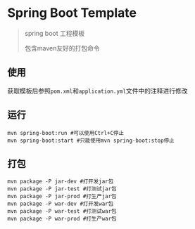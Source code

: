 # Spring Boot Template

> spring boot 工程模板
> 
> 包含maven友好的打包命令

## 使用
 
获取模板后参照`pom.xml`和`application.yml`文件中的注释进行修改

## 运行

```shell
mvn spring-boot:run #可以使用Ctrl+C停止
mvn spring-boot:start #只能使用mvn spring-boot:stop停止
```

## 打包

```shell
mvn package -P jar-dev #打开发jar包
mvn package -P jar-test #打测试jar包
mvn package -P jar-prod #打生产jar包
mvn package -P war-dev #打开发war包
mvn package -P war-test #打测试war包
mvn package -P war-prod #打生产war包
```